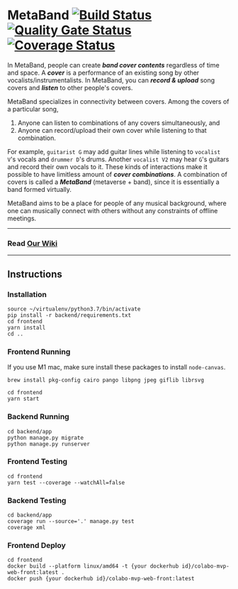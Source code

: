 # MetaBand [![Build Status](https://travis-ci.com/swsnu/swpp2021-team9.svg?branch=main)](https://travis-ci.com/swsnu/swpp2021-team9) [![Quality Gate Status](https://sonarcloud.io/api/project_badges/measure?project=swsnu_swpp2021-team9&metric=alert_status)](https://sonarcloud.io/dashboard?id=swsnu_swpp2021-team9) [![Coverage Status](https://coveralls.io/repos/github/swsnu/swpp2021-team9/badge.svg?branch=main)](https://coveralls.io/github/swsnu/swpp2021-team9?branch=main)

In MetaBand, people can create **_band cover contents_** regardless of time and space. A **_cover_** is a performance of an existing song by other vocalists/instrumentalists. In MetaBand, you can **_record & upload_** song covers and **_listen_** to other people's covers.

MetaBand specializes in connectivity between covers. Among the covers of a particular song,

1. Anyone can listen to combinations of any covers simultaneously, and
2. Anyone can record/upload their own cover while listening to that combination.

For example, `guitarist G` may add guitar lines while listening to `vocalist V`'s vocals and `drummer D`'s drums. Another `vocalist V2` may hear `G`'s guitars and record their own vocals to it. These kinds of interactions make it possible to have limitless amount of **_cover combinations_**. A combination of covers is called a **_MetaBand_** (metaverse + band), since it is essentially a band formed virtually.

MetaBand aims to be a place for people of any musical background, where one can musically connect with others without any constraints of offline meetings.

---

### Read [Our Wiki](https://github.com/swsnu/swpp2021-team9/wiki)

---

## Instructions

### Installation

```shell
source ~/virtualenv/python3.7/bin/activate
pip install -r backend/requirements.txt
cd frontend
yarn install
cd ..
```

### Frontend Running

If you use M1 mac, make sure install these packages to install `node-canvas`.

```shell
brew install pkg-config cairo pango libpng jpeg giflib librsvg
```

```shell
cd frontend
yarn start
```

### Backend Running

```shell
cd backend/app
python manage.py migrate
python manage.py runserver
```

### Frontend Testing

```shell
cd frontend
yarn test --coverage --watchAll=false
```

### Backend Testing

```shell
cd backend/app
coverage run --source='.' manage.py test
coverage xml
```

### Frontend Deploy
```shell
cd frontend
docker build --platform linux/amd64 -t {your dockerhub id}/colabo-mvp-web-front:latest .
docker push {your dockerhub id}/colabo-mvp-web-front:latest
```